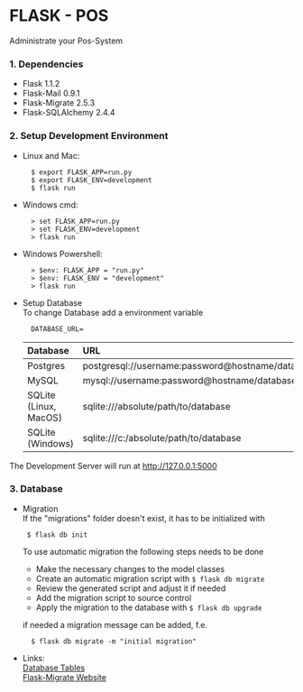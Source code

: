 # FLASK - POS

Administrate your Pos-System

### 1. Dependencies

- Flask             1.1.2
- Flask-Mail        0.9.1
- Flask-Migrate     2.5.3
- Flask-SQLAlchemy  2.4.4

### 2. Setup Development Environment

- Linux and Mac:

        $ export FLASK_APP=run.py
        $ export FLASK_ENV=development
        $ flask run
- Windows cmd:

        > set FLASK_APP=run.py
        > set FLASK_ENV=development
        > flask run
- Windows Powershell:

        > $env: FLASK_APP = "run.py"
        > $env: FLASK_ENV = "development"
        > flask run
- Setup Database\
To change Database add a environment variable
        
        DATABASE_URL=

    | Database | URL |
    |:---|:---|
    | Postgres | postgresql://username:password@hostname/database |
    | MySQL | mysql://username:password@hostname/database |
    | SQLite (Linux, MacOS) | sqlite:///absolute/path/to/database |
    | SQLite (Windows)  | sqlite:///c:/absolute/path/to/database

   
The Development Server will run at http://127.0.0.1:5000

### 3. Database

- Migration\
If the "migrations" folder doesn't exist, it has to be initialized with
       
       $ flask db init 
    To use automatic migration the following steps needs to be done
    + Make the necessary changes to the model classes
    + Create an automatic migration script with `$ flask db migrate`
    + Review the generated script and adjust it if needed
    + Add the migration script to source control
    + Apply the migration to the database with `$ flask db upgrade`
    
    if needed a migration message can be added, f.e.
    
        $ flask db migrate -m "initial migration"

- Links:\
[ Database Tables ](documentation/database/index.md "Database Tables" )\
[ Flask-Migrate Website ](https://flask-migrate.readthedocs.io/en/latest/
                                                 "Online Documentation" )
